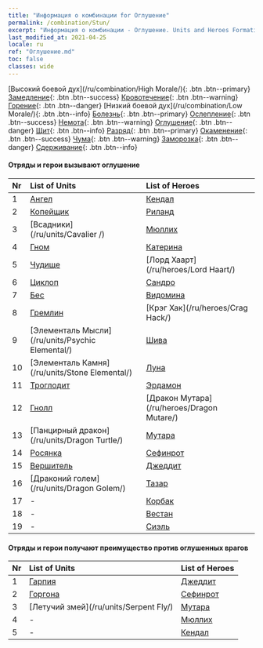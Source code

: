 ```yaml
---
title: "Информация о комбинации for Оглушение"
permalink: /combination/Stun/
excerpt: "Информация о комбинации - Оглушение. Units and Heroes Formation."
last_modified_at: 2021-04-25
locale: ru
ref: "Оглушение.md"
toc: false
classes: wide
---
```


  [Высокий боевой дух](/ru/combination/High Morale/){: .btn .btn--primary} [Замедление](/ru/combination/Slow/){: .btn .btn--success} [Кровотечение](/ru/combination/Bleeding/){: .btn .btn--warning} [Горение](/ru/combination/Burning/){: .btn .btn--danger} [Низкий боевой дух](/ru/combination/Low Morale/){: .btn .btn--info} [Болезнь](/ru/combination/Disease/){: .btn .btn--primary} [Ослепление](/ru/combination/Blind/){: .btn .btn--success} [Немота](/ru/combination/Silence/){: .btn .btn--warning} [Оглушение](/ru/combination/Stun/){: .btn .btn--danger} [Щит](/ru/combination/Shield/){: .btn .btn--info} [Разряд](/ru/combination/Static/){: .btn .btn--primary} [Окаменение](/ru/combination/Petrify/){: .btn .btn--success} [Чума](/ru/combination/Plague/){: .btn .btn--warning} [Заморозка](/ru/combination/Freeze/){: .btn .btn--danger} [Сдерживание](/ru/combination/Deterrence/){: .btn .btn--info} 


#### Отряды и герои вызывают оглушение

  | Nr |  List of Units  | List of Heroes | 
  |:---|:----------------|:---------------| 
  | 1 | [Ангел](/ru/units/Angel/) | [Кендал](/ru/heroes/Kendal/) |
  | 2 | [Копейщик](/ru/units/Pikeman/) | [Риланд](/ru/heroes/Ryland/) |
  | 3 | [Всадники](/ru/units/Cavalier /) | [Мюллих](/ru/heroes/Mullich/) |
  | 4 | [Гном](/ru/units/Dwarf/) | [Катерина](/ru/heroes/Catherine/) |
  | 5 | [Чудище](/ru/units/Behemoth/) | [Лорд Хаарт](/ru/heroes/Lord Haart/) |
  | 6 | [Циклоп](/ru/units/Cyclops/) | [Сандро](/ru/heroes/Sandro/) |
  | 7 | [Бес](/ru/units/Imp/) | [Видомина](/ru/heroes/Vidomina/) |
  | 8 | [Гремлин](/ru/units/Gremlin/) | [Крэг Хак](/ru/heroes/Crag Hack/) |
  | 9 | [Элементаль Мысли](/ru/units/Psychic Elemental/) | [Шива](/ru/heroes/Shiva/) |
  | 10 | [Элементаль Камня](/ru/units/Stone Elemental/) | [Луна](/ru/heroes/Luna/) |
  | 11 | [Троглодит](/ru/units/Troglodyte/) | [Эрдамон](/ru/heroes/Erdamon/) |
  | 12 | [Гнолл](/ru/units/Gnoll/) | [Дракон Мутара](/ru/heroes/Dragon Mutare/) |
  | 13 | [Панцирный дракон](/ru/units/Dragon Turtle/) | [Мутара](/ru/heroes/Mutare/) |
  | 14 | [Росянка](/ru/units/Waspwort/) | [Сефинрот](/ru/heroes/Sephinroth/) |
  | 15 | [Вершитель](/ru/units/Judicator/) | [Джеддит](/ru/heroes/Jeddite/) |
  | 16 | [Драконий голем](/ru/units/Dragon Golem/) | [Тазар](/ru/heroes/Tazar/) |
  | 17 | - | [Корбак](/ru/heroes/Korbac/) |
  | 18 | - | [Вестан](/ru/heroes/Wystan/) |
  | 19 | - | [Сиэль](/ru/heroes/Ciele/) |


#### Отряды и герои получают преимущество против оглушенных врагов

  | Nr |  List of Units  | List of Heroes | 
  |:---|:----------------|:---------------| 
  | 1 | [Гарпия](/ru/units/Harpy/) | [Джеддит](/ru/heroes/Jeddite/) |
  | 2 | [Горгона](/ru/units/Gorgon/) | [Сефинрот](/ru/heroes/Sephinroth/) |
  | 3 | [Летучий змей](/ru/units/Serpent Fly/) | [Мутара](/ru/heroes/Mutare/) |
  | 4 | - | [Мюллих](/ru/heroes/Mullich/) |
  | 5 | - | [Кендал](/ru/heroes/Kendal/) |

